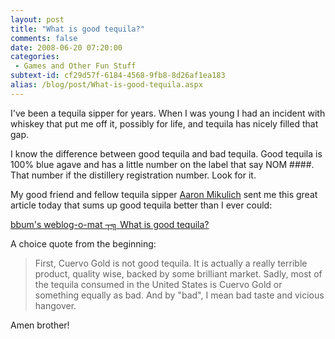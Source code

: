 ```yaml
---
layout: post
title: "What is good tequila?"
comments: false
date: 2008-06-20 07:20:00
categories:
 - Games and Other Fun Stuff
subtext-id: cf29d57f-6184-4568-9fb8-8d26af1ea183
alias: /blog/post/What-is-good-tequila.aspx
---
```



I've been a tequila sipper for years. When I was young I had an incident with whiskey that put me off it, possibly for life, and tequila has nicely filled that gap.

I know the difference between good tequila and bad tequila. Good tequila is 100% blue agave and has a little number on the label that say NOM ####. That number if the distillery registration number. Look for it.

My good friend and fellow tequila sipper [Aaron Mikulich](http://denversurfreport.blogspot.com/) sent me this great article today that sums up good tequila better than I ever could:

[bbum's weblog-o-mat ┬╗ What is good tequila?](http://www.friday.com/bbum/2008/06/19/what-is-good-tequila/)

A choice quote from the beginning:

> First, Cuervo Gold is not good tequila. It is actually a really terrible product, quality wise, backed by some brilliant market. Sadly, most of the tequila consumed in the United States is Cuervo Gold or something equally as bad. And by "bad", I mean bad taste and vicious hangover.

Amen brother!
